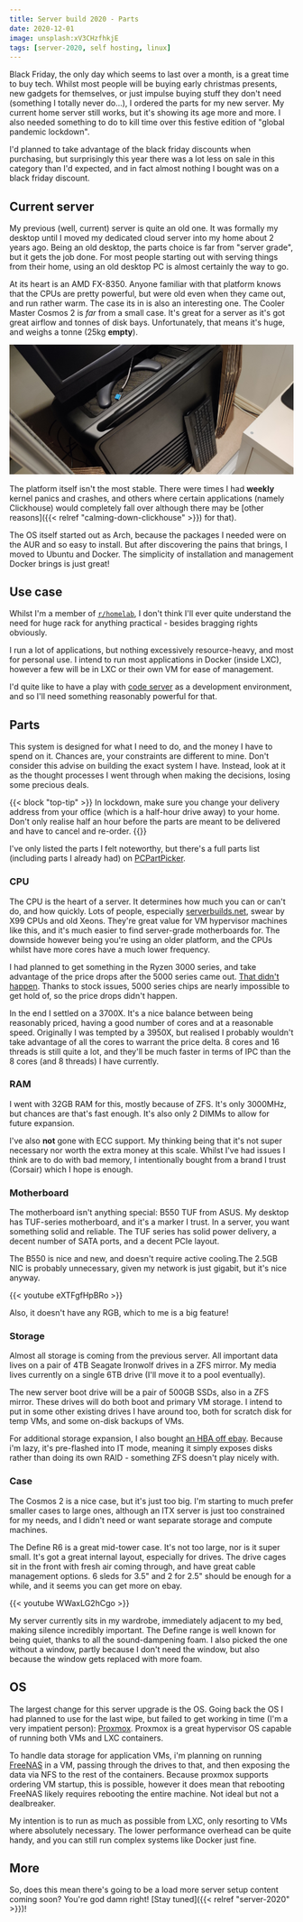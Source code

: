 ```yaml
---
title: Server build 2020 - Parts
date: 2020-12-01
image: unsplash:xV3CHzfhkjE
tags: [server-2020, self hosting, linux]
---
```


Black Friday, the only day which seems to last over a month, is a great time to buy tech. Whilst most people will be buying early christmas presents, new gadgets for themselves, or just impulse buying stuff they don't need (something I totally never do...), I ordered the parts for my new server. My current home server still works, but it's showing its age more and more. I also needed something to do to kill time over this festive edition of "global pandemic lockdown".

I'd planned to take advantage of the black friday discounts when purchasing, but surprisingly this year there was a lot less on sale in this category than I'd expected, and in fact almost nothing I bought was on a black friday discount.

## Current server

My previous (well, current) server is quite an old one. It was formally my desktop until I moved my dedicated cloud server into my home about 2 years ago. Being an old desktop, the parts choice is far from "server grade", but it gets the job done. For most people starting out with serving things from their home, using an old desktop PC is almost certainly the way to go.

At its heart is an AMD FX-8350. Anyone familiar with that platform knows that the CPUs are pretty powerful, but were old even when they came out, and run rather warm. The case its in is also an interesting one. The Cooler Master Cosmos 2 is _far_ from a small case. It's great for a server as it's got great airflow and tonnes of disk bays. Unfortunately, that means it's huge, and weighs a tonne (25kg **empty**).

![Current server - in its natural habitat](current-server.jpg)

The platform itself isn't the most stable. There were times I had **weekly** kernel panics and crashes, and others where certain applications (namely Clickhouse) would completely fall over although there may be [other reasons]({{< relref "calming-down-clickhouse" >}}) for that).

The OS itself started out as Arch, because the packages I needed were on the AUR and so easy to install. But after discovering the pains that brings, I moved to Ubuntu and Docker. The simplicity of installation and management Docker brings is just great!

## Use case

Whilst I'm a member of [`r/homelab`](https://www.reddit.com/r/homelab), I don't think I'll ever quite understand the need for huge rack for anything practical - besides bragging rights obviously.

I run a lot of applications, but nothing excessively resource-heavy, and most for personal use. I intend to run most applications in Docker (inside LXC), however a few will be in LXC or their own VM for ease of management.

I'd quite like to have a play with [code server](https://coder.com/) as a development environment, and so I'll need something reasonably powerful for that.

## Parts

This system is designed for what I need to do, and the money I have to spend on it. Chances are, your constraints are different to mine. Don't consider this advise on building the exact system I have. Instead, look at it as the thought processes I went through when making the decisions, losing some precious deals.


{{< block "top-tip" >}}
In lockdown, make sure you change your delivery address from your office (which is a half-hour drive away) to your home. Don't only realise half an hour before the parts are meant to be delivered and have to cancel and re-order.
{{</block>}}

I've only listed the parts I felt noteworthy, but there's a full parts list (including parts I already had) on [PCPartPicker](https://uk.pcpartpicker.com/user/TheOrangeOne/saved/TLsBjX).

### CPU

The CPU is the heart of a server. It determines how much you can or can't do, and how quickly. Lots of people, especially [serverbuilds.net](https://www.serverbuilds.net/), swear by X99 CPUs and old Xeons. They're great value for VM hypervisor machines like this, and it's much easier to find server-grade motherboards for. The downside however being you're using an older platform, and the CPUs whilst have more cores have a much lower frequency.

I had planned to get something in the Ryzen 3000 series, and take advantage of the price drops after the 5000 series came out. [That didn't happen](https://community.amd.com/t5/processors/ryzen-5000-is-out-of-stock/td-p/255252). Thanks to stock issues, 5000 series chips are nearly impossible to get hold of, so the price drops didn't happen.

In the end I settled on a 3700X. It's a nice balance between being reasonably priced, having a good number of cores and at a reasonable speed. Originally I was tempted by a 3950X, but realised I probably wouldn't take advantage of all the cores to warrant the price delta. 8 cores and 16 threads is still quite a lot, and they'll be much faster in terms of IPC than the 8 cores (and 8 threads) I have currently.

### RAM

I went with 32GB RAM for this, mostly because of ZFS. It's only 3000MHz, but chances are that's fast enough. It's also only 2 DIMMs to allow for future expansion.

I've also **not** gone with ECC support. My thinking being that it's not super necessary nor worth the extra money at this scale. Whilst I've had issues I think are to do with bad memory, I intentionally bought from a brand I trust (Corsair) which I hope is enough.

### Motherboard

The motherboard isn't anything special: B550 TUF from ASUS. My desktop has  TUF-series motherboard, and it's a marker I trust. In a server, you want something solid and reliable. The TUF series has solid power delivery, a decent number of SATA ports, and a decent PCIe layout.

The B550 is nice and new, and doesn't require active cooling.The 2.5GB NIC is probably unnecessary, given my network is just gigabit, but it's nice anyway.

{{< youtube eXTFgfHpBRo >}}


Also, it doesn't have any RGB, which to me is a big feature!

### Storage

Almost all storage is coming from the previous server. All important data lives on a pair of 4TB Seagate Ironwolf drives in a ZFS mirror. My media lives currently on a single 6TB drive (I'll move it to a pool eventually).

The new server boot drive will be a pair of 500GB SSDs, also in a ZFS mirror. These drives will do both boot and primary VM storage. I intend to put in some other existing drives I have around too, both for scratch disk for temp VMs, and some on-disk backups of VMs.

For additional storage expansion, I also bought [an HBA off ebay](https://www.ebay.co.uk/itm/133410496875). Because i'm lazy, it's pre-flashed into IT mode, meaning it simply exposes disks rather than doing its own RAID - something ZFS doesn't play nicely with.

### Case

The Cosmos 2 is a nice case, but it's just too big. I'm starting to much prefer smaller cases to large ones, although an ITX server is just too constrained for my needs, and I didn't need or want separate storage and compute machines.

The Define R6 is a great mid-tower case. It's not too large, nor is it super small. It's got a great internal layout, especially for drives. The drive cages sit in the front with fresh air coming through, and have great cable management options. 6 sleds for 3.5" and 2 for 2.5" should be enough for a while, and it seems you can get more on ebay.

{{< youtube WWaxLG2hCgo >}}

My server currently sits in my wardrobe, immediately adjacent to my bed, making silence incredibly important. The Define range is well known for being quiet, thanks to all the sound-dampening foam. I also picked the one without a window, partly because I don't need the window, but also because the window gets replaced with more foam.

## OS

The largest change for this server upgrade is the OS. Going back the OS I had planned to use for the last wipe, but failed to get working in time (I'm a very impatient person): [Proxmox](https://www.proxmox.com/en/proxmox-ve). Proxmox is a great hypervisor OS capable of running both VMs and LXC containers.

To handle data storage for application VMs, i'm planning on running [FreeNAS](https://www.freenas.org/) in a VM, passing through the drives to that, and then exposing the data via NFS to the rest of the containers. Because proxmox supports ordering VM startup, this is possible, however it does mean that rebooting FreeNAS likely requires rebooting the entire machine. Not ideal but not a dealbreaker.

My intention is to run as much as possible from LXC, only resorting to VMs where absolutely necessary. The lower performance overhead can be quite handy, and you can still run complex systems like Docker just fine.

## More

So, does this mean there's going to be a load more server setup content coming soon? You're god damn right! [Stay tuned]({{< relref "server-2020" >}})!
